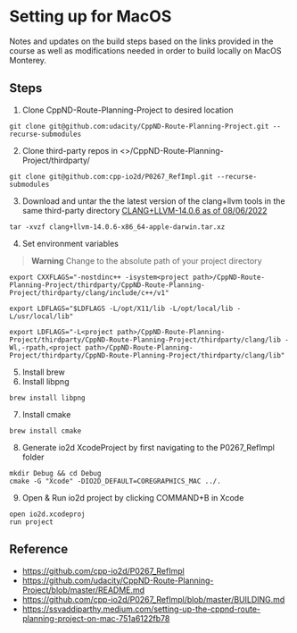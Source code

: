 # Setting up for MacOS
Notes and updates on the build steps based on the links provided in the course
as well as modifications needed in order to build locally on MacOS Monterey.

## Steps
1. Clone CppND-Route-Planning-Project to desired location
```
git clone git@github.com:udacity/CppND-Route-Planning-Project.git --recurse-submodules
```
2. Clone third-party repos in <>/CppND-Route-Planning-Project/thirdparty/
```
git clone git@github.com:cpp-io2d/P0267_RefImpl.git --recurse-submodules
```
3. Download and untar the the latest version of the clang+llvm tools in the same third-party directory
[CLANG+LLVM-14.0.6 as of
08/06/2022](https://github.com/llvm/llvm-project/releases/download/llvmorg-14.0.6/clang+llvm-14.0.6-x86_64-apple-darwin.tar.xz)
```
tar -xvzf clang+llvm-14.0.6-x86_64-apple-darwin.tar.xz
```
4. Set environment variables
> **Warning**
> Change <project path> to the absolute path of your project directory
```
export CXXFLAGS="-nostdinc++ -isystem<project path>/CppND-Route-Planning-Project/thirdparty/CppND-Route-Planning-Project/thirdparty/clang/include/c++/v1"

export LDFLAGS="$LDFLAGS -L/opt/X11/lib -L/opt/local/lib -L/usr/local/lib"

export LDFLAGS="-L<project path>/CppND-Route-Planning-Project/thirdparty/CppND-Route-Planning-Project/thirdparty/clang/lib -Wl,-rpath,<project path>/CppND-Route-Planning-Project/thirdparty/CppND-Route-Planning-Project/thirdparty/clang/lib"
```
5. Install brew
6. Install libpng
```
brew install libpng
```
7. Install cmake
```
brew install cmake
```
8. Generate io2d XcodeProject by first navigating to the P0267_RefImpl folder
```
mkdir Debug && cd Debug
cmake -G "Xcode" -DIO2D_DEFAULT=COREGRAPHICS_MAC ../.
```
9. Open & Run io2d project by clicking COMMAND+B in Xcode
```
open io2d.xcodeproj
run project
```


## Reference
- https://github.com/cpp-io2d/P0267_RefImpl
- https://github.com/udacity/CppND-Route-Planning-Project/blob/master/README.md
- https://github.com/cpp-io2d/P0267_RefImpl/blob/master/BUILDING.md
- https://ssvaddiparthy.medium.com/setting-up-the-cppnd-route-planning-project-on-mac-751a6122fb78


